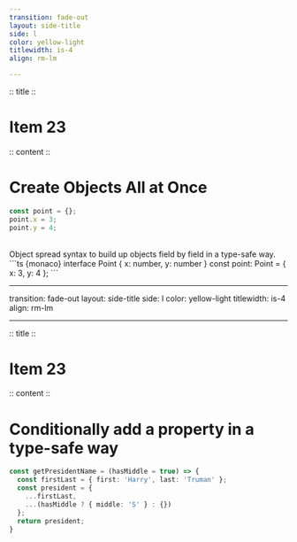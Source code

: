 ```yaml
---
transition: fade-out
layout: side-title
side: l
color: yellow-light
titlewidth: is-4
align: rm-lm

---
```

:: title ::

# Item 23

<UsagiItem2e text="Item 21 (2e)"/>

:: content ::

# Create Objects All at Once

```ts {monaco}
const point = {};
point.x = 3;
point.y = 4;
```

<v-click>
<br>
Object spread syntax to build up objects field by field in a type-safe way.
```ts {monaco}
interface Point { x: number, y: number }
const point: Point = {
  x: 3,
  y: 4
};
```
</v-click>

---
transition: fade-out
layout: side-title
side: l
color: yellow-light
titlewidth: is-4
align: rm-lm

---
:: title ::

# Item 23

<UsagiItem2e text="Item 21 (2e)"/>

:: content ::

# Conditionally add a property in a type-safe way

```ts {monaco}
const getPresidentName = (hasMiddle = true) => {
  const firstLast = { first: 'Harry', last: 'Truman' };
  const president = {
    ...firstLast,
    ...(hasMiddle ? { middle: 'S' } : {})
  };
  return president;
}
```
